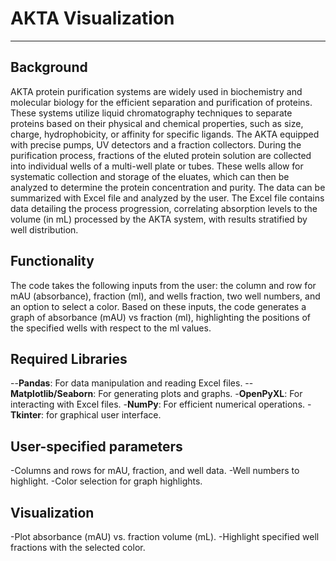  # AKTA Visualization
 ---
 
 ## Background
 
AKTA protein purification systems are widely used in biochemistry and molecular biology for the efficient separation and purification of proteins.
These systems utilize liquid chromatography techniques to separate proteins based on their physical and chemical properties, such as size, charge, hydrophobicity, or affinity for specific ligands.
The AKTA equipped with precise pumps, UV detectors and a fraction collectors. During the purification process, fractions of the eluted protein solution are collected into individual wells of a multi-well plate or tubes.
These wells allow for systematic collection and storage of the eluates, which can then be analyzed to determine the protein concentration and purity. The data can be summarized with Excel file and analyzed by the user. 
The Excel file contains data detailing the process progression, correlating absorption levels to the volume (in mL) processed by the AKTA system, with results stratified by well distribution.

## Functionality

The code takes the following inputs from the user:
the column and row for mAU (absorbance), fraction (ml), and wells fraction, two well numbers, and an option to select a color.
Based on these inputs, the code generates a graph of absorbance (mAU) vs fraction (ml), highlighting the positions of the specified wells with respect to the ml values.

## Required Libraries

--**Pandas**: For data manipulation and reading Excel files.
--**Matplotlib/Seaborn**: For generating plots and graphs.
-**OpenPyXL**: For interacting with Excel files.
-**NumPy**: For efficient numerical operations.
-**Tkinter**: for graphical user interface. 

## User-specified parameters

-Columns and rows for mAU, fraction, and well data.
-Well numbers to highlight.
-Color selection for graph highlights.

## Visualization

-Plot absorbance (mAU) vs. fraction volume (mL).
-Highlight specified well fractions with the selected color.





